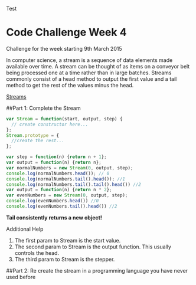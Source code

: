 Test
# Code Challenge Week 4
Challenge for the week starting 9th March 2015

In computer science, a stream is a sequence of data elements made available over time. A stream can be thought of as items on a conveyor belt being processed one at a time rather than in large batches. Streams commonly consist of a head method to output the first value and a tail method to get the rest of the values minus the head. 

[Streams](http://en.wikipedia.org/wiki/Stream_(computing))


##Part 1: Complete the Stream

```javascript
var Stream = function(start, output, step) {
  // create constructor here...
};
Stream.prototype = {
  //create the rest...
};

var step = function(n) {return n + 1};
var output = function(n) {return n};
var normalNumbers = new Stream(0, output, step);
console.log(normalNumbers.head()); // 0
console.log(normalNumbers.tail().head()); //1
console.log(normalNumbers.tail().tail().head()) //2
var output = function(n) {return n * 2};
var evenNumbers = new Stream(0, output, step);
console.log(evenNumbers.head()) //0
console.log(evenNumbers.tail().head()) //2
```
**Tail consistently returns a new object!**

Additional Help

1. The first param to Stream is the start value.
2. The second param to Stream is the output function. This usually controls the head.
3. The third param to Stream is the stepper.

##Part 2: Re create the stream in a programming language you have never used before
